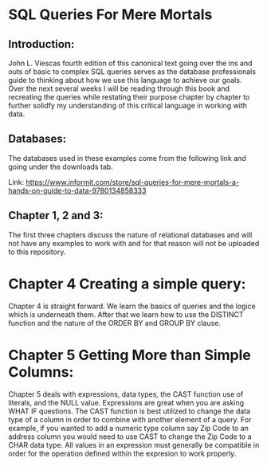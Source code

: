 # SQL Queries For Mere Mortals

## Introduction:

John L. Viescas fourth edition of this canonical text going over the ins and outs of basic to complex SQL queries serves as the database professionals guide to thinking about how we use this language to achieve our goals. Over the next several weeks I will be reading through this book and recreating the queries while restating their purpose chapter by chapter to further solidfy my understanding of this critical language in working with data. 

## Databases:

The databases used in these examples come from the following link and going under the downloads tab. 

Link: https://www.informit.com/store/sql-queries-for-mere-mortals-a-hands-on-guide-to-data-9780134858333

## Chapter 1, 2 and 3: 

The first three chapters discuss the nature of relational databases and will not have any examples to work with and for that reason will not be uploaded to this repository. 

# Chapter 4 Creating a simple query:
Chapter 4 is straight forward. We learn the basics of queries and the logice which is underneath them. After that we learn how to use the DISTINCT function and the nature of the ORDER BY and GROUP BY clause. 

# Chapter 5 Getting More than Simple Columns:
Chapter 5 deals with expressions, data types, the CAST function use of literals, and the NULL value. Expressions are great when you are asking WHAT IF questions. The CAST function is best utilized to change the data type of a column in order to combine with another element of a query. For example, if you wanted to add a numeric type column say Zip Code to an address column you would need to use CAST to change the Zip Code to a CHAR data type. All values in an expression must generally be compatible in order for the operation defined within the expresion to work properly. 